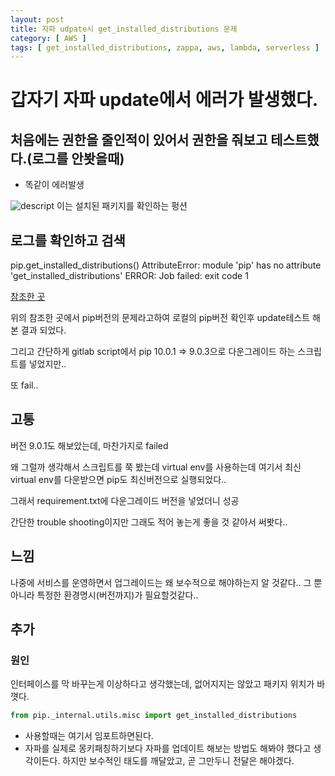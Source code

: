 ```yaml
---
layout: post
title: 자파 udpate시 get_installed_distributions 문제
category: [ AWS ]
tags: [ get_installed_distributions, zappa, aws, lambda, serverless ]
---
```


# 갑자기 자파 update에서 에러가 발생했다.

## 처음에는 권한을 줄인적이 있어서 권한을 줘보고 테스트했다.(로그를 안봣을때)
* 똑같이 에러발생

![descript](./assets/img/get_installed_distributions.png)
이는 설치된 패키지를 확인하는 펑션

## 로그를 확인하고 검색

pip.get_installed_distributions()
AttributeError: module 'pip' has no attribute 'get_installed_distributions'
ERROR: Job failed: exit code 1




[참조한 곳](https://github.com/Miserlou/Zappa/issues/1471)

위의 참조한 곳에서 pip버전의 문제라고하여 로컬의 pip버전 확인후 update테스트 해본 결과 되었다.

그리고 간단하게 gitlab script에서 pip 10.0.1 => 9.0.3으로 다운그레이드 하는 스크립트를 넣었지만..

또 fail..

## 고통

버전 9.0.1도 해보았는데, 마찬가지로 failed

왜 그럴까 생각해서 스크립트를 쭉 봤는데 virtual env를 사용하는데 여기서 최신 virtual env를 다운받으면
pip도 최신버전으로 실행되었다..

그래서 requirement.txt에 다운그레이드 버전을 넣었더니 성공

간단한 trouble shooting이지만 그래도 적어 놓는게 좋을 것 같아서 써봣다..

## 느낌

나중에 서비스를 운영하면서 업그레이드는 왜 보수적으로 해야하는지 알 것같다.. 그 뿐아니라 특정한 환경명시(버전까지)가 필요할것같다..


## 추가

### 원인

인터페이스를 막 바꾸는게 이상하다고 생각했는데, 없어지지는 않았고 패키지 위치가 바꼇다.

``` python
from pip._internal.utils.misc import get_installed_distributions
```
* 사용할때는 여기서 임포트하면된다.
* 자파를 실제로 몽키패칭하기보다 자파를 업데이트 해보는 방법도 해봐야 했다고 생각이든다. 하지만 보수적인 태도를 깨달았고, 곧 그만두니 전달은 해야겠다.

